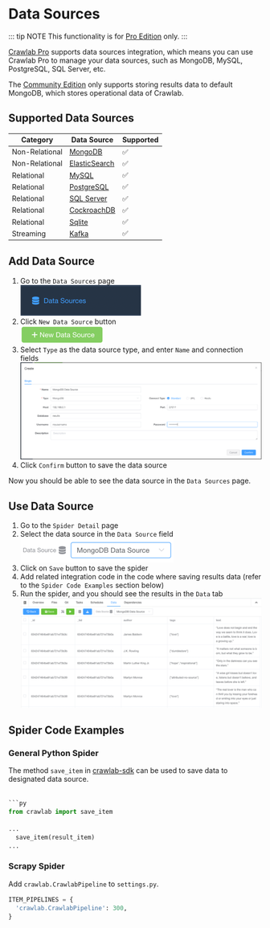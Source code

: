 # Data Sources

::: tip NOTE
This functionality is for [Pro Edition](../../pro) only.
:::

[Crawlab Pro](../../pro) supports data sources integration, which means you can use Crawlab Pro to manage your data
sources, such as MongoDB, MySQL, PostgreSQL, SQL Server, etc.

The [Community Edition](https://github.com/crawlab-team/crawlab) only supports storing results data to
default MongoDB, which stores operational data of Crawlab.

## Supported Data Sources

| Category       | Data Source                                                                   | Supported          |
|----------------|-------------------------------------------------------------------------------|--------------------|
| Non-Relational | [MongoDB](https://mongodb.com)                                                | :white_check_mark: |
| Non-Relational | [ElasticSearch](https://elastic.co)                                           | :white_check_mark: |
| Relational     | [MySQL](https://mysql.com)                                                    | :white_check_mark: |
| Relational     | [PostgreSQL](https://postgresql.org/)                                         | :white_check_mark: |
| Relational     | [SQL Server](https://www.microsoft.com/en-us/sql-server/sql-server-downloads) | :white_check_mark: |
| Relational     | [CockroachDB](https://www.cockroachlabs.com/)                                 | :white_check_mark: |
| Relational     | [Sqlite](https://www.sqlite.org)                                              | :white_check_mark: |
| Streaming      | [Kafka](https://kafka.apache.org/)                                            | :white_check_mark: |

## Add Data Source

1. Go to the `Data Sources` page <br>![data-sources-menu](./img/data-sources-menu.png)
2. Click `New Data Source` button <br>![new-data-source-button](./img/new-data-source-button.png)
3. Select `Type` as the data source type, and enter `Name` and connection
   fields <br>![mongo-form](./img/mongo-form.png)
4. Click `Confirm` button to save the data source

Now you should be able to see the data source in the `Data Sources` page.

## Use Data Source

1. Go to the `Spider Detail` page
2. Select the data source in the `Data Source` field <br>![mongo-data-source](./img/mongo-data-source.png)
3. Click on `Save` button to save the spider
4. Add related integration code in the code where saving results data (refer to the `Spider Code Examples` section
   below)
5. Run the spider, and you should see the results in the `Data` tab <br>![results](./img/results.png)

## Spider Code Examples

### General Python Spider

The method `save_item` in [crawlab-sdk](https://pypi.org/project/crawlab-sdk/) can be used to save data to designated
data source.

```python

```py
from crawlab import save_item

...
  save_item(result_item)
...
```

### Scrapy Spider

Add `crawlab.CrawlabPipeline` to `settings.py`.

```python
ITEM_PIPELINES = {
  'crawlab.CrawlabPipeline': 300,
}
```